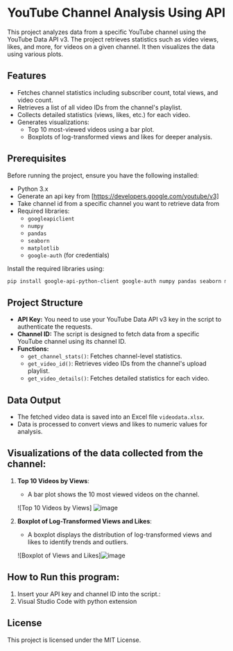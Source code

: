 
# YouTube Channel Analysis Using API

This project analyzes data from a specific YouTube channel using the YouTube Data API v3. The project retrieves statistics such as video views, likes, and more, for videos on a given channel. It then visualizes the data using various plots.

## Features
- Fetches channel statistics including subscriber count, total views, and video count.
- Retrieves a list of all video IDs from the channel's playlist.
- Collects detailed statistics (views, likes, etc.) for each video.
- Generates visualizations:
  - Top 10 most-viewed videos using a bar plot.
  - Boxplots of log-transformed views and likes for deeper analysis.

## Prerequisites
Before running the project, ensure you have the following installed:
- Python 3.x
- Generate an api key from [https://developers.google.com/youtube/v3]
- Take channel id from a specific channel you want to retrieve data from
- Required libraries: 
  - `googleapiclient`
  - `numpy`
  - `pandas`
  - `seaborn`
  - `matplotlib`
  - `google-auth` (for credentials)

Install the required libraries using:
```bash
pip install google-api-python-client google-auth numpy pandas seaborn matplotlib
```

## Project Structure
- **API Key:** You need to use your YouTube Data API v3 key in the script to authenticate the requests.
- **Channel ID:** The script is designed to fetch data from a specific YouTube channel using its channel ID.
- **Functions:**
  - `get_channel_stats()`: Fetches channel-level statistics.
  - `get_video_id()`: Retrieves video IDs from the channel's upload playlist.
  - `get_video_details()`: Fetches detailed statistics for each video.

## Data Output
- The fetched video data is saved into an Excel file `videodata.xlsx`.
- Data is processed to convert views and likes to numeric values for analysis.
  
## Visualizations of the data collected from the channel:
1. **Top 10 Videos by Views**:
   - A bar plot shows the 10 most viewed videos on the channel.

   ![Top 10 Videos by Views] ![image](https://github.com/user-attachments/assets/7a150ba6-4f64-41bf-a10d-3f1ac75230f6)

   
2. **Boxplot of Log-Transformed Views and Likes**:
   - A boxplot displays the distribution of log-transformed views and likes to identify trends and outliers.

   ![Boxplot of Views and Likes]![image](https://github.com/user-attachments/assets/de77419f-acef-47e3-8eef-e33456ee6a42)


## How to Run this program:

1. Insert your API key and channel ID into the script.:
3. Visual Studio Code with python extension
 
## License
This project is licensed under the MIT License.

